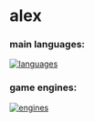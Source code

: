 # alex

### main languages:
[![languages](https://skillicons.dev/icons?i=lua,js,html,css)](https://skillicons.dev)

### game engines:
[![engines](https://skillicons.dev/icons?i=robloxstudio,unreal)](https://skillicons.dev)
